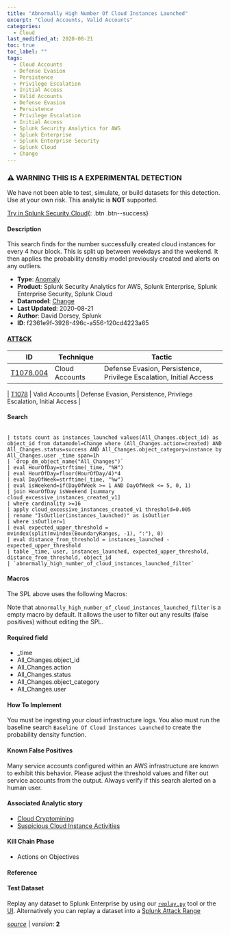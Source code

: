```yaml
---
title: "Abnormally High Number Of Cloud Instances Launched"
excerpt: "Cloud Accounts, Valid Accounts"
categories:
  - Cloud
last_modified_at: 2020-08-21
toc: true
toc_label: ""
tags:
  - Cloud Accounts
  - Defense Evasion
  - Persistence
  - Privilege Escalation
  - Initial Access
  - Valid Accounts
  - Defense Evasion
  - Persistence
  - Privilege Escalation
  - Initial Access
  - Splunk Security Analytics for AWS
  - Splunk Enterprise
  - Splunk Enterprise Security
  - Splunk Cloud
  - Change
---
```


### ⚠️ WARNING THIS IS A EXPERIMENTAL DETECTION
We have not been able to test, simulate, or build datasets for this detection. Use at your own risk. This analytic is **NOT** supported.


[Try in Splunk Security Cloud](https://www.splunk.com/en_us/cyber-security.html){: .btn .btn--success}

#### Description

This search finds for the number successfully created cloud instances for every 4 hour block. This is split up between weekdays and the weekend. It then applies the probability densitiy model previously created and alerts on any outliers.

- **Type**: [Anomaly](https://github.com/splunk/security_content/wiki/Detection-Analytic-Types)
- **Product**: Splunk Security Analytics for AWS, Splunk Enterprise, Splunk Enterprise Security, Splunk Cloud
- **Datamodel**: [Change](https://docs.splunk.com/Documentation/CIM/latest/User/Change)
- **Last Updated**: 2020-08-21
- **Author**: David Dorsey, Splunk
- **ID**: f2361e9f-3928-496c-a556-120cd4223a65


#### [ATT&CK](https://attack.mitre.org/)

| ID             | Technique        |  Tactic             |
| -------------- | ---------------- |-------------------- |
| [T1078.004](https://attack.mitre.org/techniques/T1078/004/) | Cloud Accounts | Defense Evasion, Persistence, Privilege Escalation, Initial Access |

| [T1078](https://attack.mitre.org/techniques/T1078/) | Valid Accounts | Defense Evasion, Persistence, Privilege Escalation, Initial Access |

#### Search

```

| tstats count as instances_launched values(All_Changes.object_id) as object_id from datamodel=Change where (All_Changes.action=created) AND All_Changes.status=success AND All_Changes.object_category=instance by All_Changes.user _time span=1h 
| `drop_dm_object_name("All_Changes")` 
| eval HourOfDay=strftime(_time, "%H") 
| eval HourOfDay=floor(HourOfDay/4)*4 
| eval DayOfWeek=strftime(_time, "%w") 
| eval isWeekend=if(DayOfWeek >= 1 AND DayOfWeek <= 5, 0, 1) 
| join HourOfDay isWeekend [summary cloud_excessive_instances_created_v1] 
| where cardinality >=16 
| apply cloud_excessive_instances_created_v1 threshold=0.005 
| rename "IsOutlier(instances_launched)" as isOutlier 
| where isOutlier=1 
| eval expected_upper_threshold = mvindex(split(mvindex(BoundaryRanges, -1), ":"), 0) 
| eval distance_from_threshold = instances_launched - expected_upper_threshold 
| table _time, user, instances_launched, expected_upper_threshold, distance_from_threshold, object_id 
| `abnormally_high_number_of_cloud_instances_launched_filter`
```

#### Macros
The SPL above uses the following Macros:

Note that `abnormally_high_number_of_cloud_instances_launched_filter` is a empty macro by default. It allows the user to filter out any results (false positives) without editing the SPL.

#### Required field
* _time
* All_Changes.object_id
* All_Changes.action
* All_Changes.status
* All_Changes.object_category
* All_Changes.user


#### How To Implement
You must be ingesting your cloud infrastructure logs. You also must run the baseline search `Baseline Of Cloud Instances Launched` to create the probability density function.

#### Known False Positives
Many service accounts configured within an AWS infrastructure are known to exhibit this behavior. Please adjust the threshold values and filter out service accounts from the output. Always verify if this search alerted on a human user.

#### Associated Analytic story
* [Cloud Cryptomining](/stories/cloud_cryptomining)
* [Suspicious Cloud Instance Activities](/stories/suspicious_cloud_instance_activities)


#### Kill Chain Phase
* Actions on Objectives






#### Reference


#### Test Dataset
Replay any dataset to Splunk Enterprise by using our [`replay.py`](https://github.com/splunk/attack_data#using-replaypy) tool or the [UI](https://github.com/splunk/attack_data#using-ui).
Alternatively you can replay a dataset into a [Splunk Attack Range](https://github.com/splunk/attack_range#replay-dumps-into-attack-range-splunk-server)




[*source*](https://github.com/splunk/security_content/tree/develop/detections/experimental/cloud/abnormally_high_number_of_cloud_instances_launched.yml) \| *version*: **2**